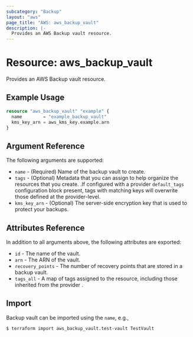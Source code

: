 ```yaml
---
subcategory: "Backup"
layout: "aws"
page_title: "AWS: aws_backup_vault"
description: |-
  Provides an AWS Backup vault resource.
---
```


# Resource: aws_backup_vault

Provides an AWS Backup vault resource.

## Example Usage

```terraform
resource "aws_backup_vault" "example" {
  name        = "example_backup_vault"
  kms_key_arn = aws_kms_key.example.arn
}
```

## Argument Reference

The following arguments are supported:

* `name` - (Required) Name of the backup vault to create.
* `tags` - (Optional) Metadata that you can assign to help organize the resources that you create. .If configured with a provider `default_tags` configuration block present, tags with matching keys will overwrite those defined at the provider-level.
* `kms_key_arn` - (Optional) The server-side encryption key that is used to protect your backups.

## Attributes Reference

In addition to all arguments above, the following attributes are exported:

* `id` - The name of the vault.
* `arn` - The ARN of the vault.
* `recovery_points` - The number of recovery points that are stored in a backup vault.
* `tags_all` - A map of tags assigned to the resource, including those inherited from the provider .

## Import

Backup vault can be imported using the `name`, e.g.,

```
$ terraform import aws_backup_vault.test-vault TestVault
```
